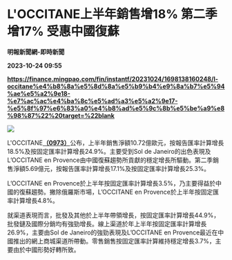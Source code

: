 # L'OCCITANE上半年銷售增18% 第二季增17% 受惠中國復蘇
**明報新聞網-即時新聞**

**2023-10-24 09:55**

**https://finance.mingpao.com/fin/instantf/20231024/1698138160248/l-occitane%e4%b8%8a%e5%8d%8a%e5%b9%b4%e9%8a%b7%e5%94%ae%e5%a2%9e18-%e7%ac%ac%e4%ba%8c%e5%ad%a3%e5%a2%9e17-%e5%8f%97%e6%83%a0%e4%b8%ad%e5%9c%8b%e5%be%a9%e8%98%87%22%20target=%22blank**

![](https://fs.mingpao.com/fin/20231024/s00010/c933666ae6c4bbc2e8cdbe9a1097406d.jpg)

L'OCCITANE[**（0973）**](https://finance.mingpao.com/fin/instantf/20231024/1698138160248/stock1.php?code=0973)公布，上半年銷售淨額10.72億歐元，按報告匯率計算增長18.5%及按固定匯率計算增長24.9%。主要受到Sol de Janeiro的出色表現及L’OCCITANE en Provence由中國復蘇趨勢所貢獻的穩定增長所驅動。第二季銷售淨額5.69億元，按報告匯率計算增長17.1%及按固定匯率計算增長25.3%。

L’OCCITANE en Provence於上半年按固定匯率計算增長3.5%，乃主要得益於中國的復蘇趨勢。撇除俄羅斯市場，L’OCCITANE en Provence於上半年按固定匯率計算增長4.8%。

就渠道表現而言，批發及其他於上半年帶領增長，按固定匯率計算增長44.9%，批發鏈及國際分銷均有強勁增長。線上渠道於年上半年按固定匯率計算增長26.9%，主要由Sol de Janeiro的強勁表現及L’OCCITANE en Provence最近在中國推出的網上商城渠道所帶動。零售銷售按固定匯率計算維持穩定增長3.7%，主要由於中國形勢好轉所致。